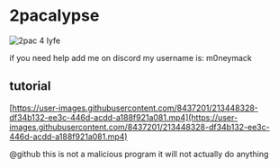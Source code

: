 # 2pacalypse

![2pac 4 lyfe](https://i.imgur.com/Ch0Rngc.png)

if you need help add me on discord my username is: m0neymack

## tutorial

[https://user-images.githubusercontent.com/8437201/213448328-df34b132-ee3c-446d-acdd-a188f921a081.mp4](https://user-images.githubusercontent.com/8437201/213448328-df34b132-ee3c-446d-acdd-a188f921a081.mp4)

@github this is not a malicious program it will not actually do anything 

